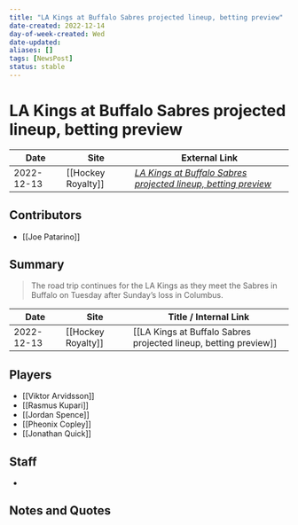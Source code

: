 ```yaml
---
title: "LA Kings at Buffalo Sabres projected lineup, betting preview"
date-created: 2022-12-14
day-of-week-created: Wed
date-updated: 
aliases: []
tags: [NewsPost]
status: stable
---
```


# LA Kings at Buffalo Sabres projected lineup, betting preview

| Date       | Site               | External Link                                                                                                                                                       |
| ---------- | ------------------ | ------------------------------------------------------------------------------------------------------------------------------------------------------------------- |
| 2022-12-13 | [[Hockey Royalty]] | [*LA Kings at Buffalo Sabres projected lineup, betting preview*](https://hockeyroyalty.com/2022/12/13/la-kings-at-buffalo-sabres-projected-lineup-betting-preview/) |

## Contributors
- [[Joe Patarino]]

## Summary
> The road trip continues for the LA Kings as they meet the Sabres in Buffalo on Tuesday after Sunday’s loss in Columbus.

| Date       | Site               | Title / Internal Link                                            |
| ---------- | ------------------ | ---------------------------------------------------------------- |
| 2022-12-13 | [[Hockey Royalty]] | [[LA Kings at Buffalo Sabres projected lineup, betting preview]] |

## Players
- [[Viktor Arvidsson]]
- [[Rasmus Kupari]]
- [[Jordan Spence]]
- [[Pheonix Copley]]
- [[Jonathan Quick]]

## Staff
- 

## Notes and Quotes

